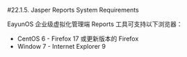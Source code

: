 #22.1.5. Jasper Reports System Requirements

EayunOS 企业级虚拟化管理端 Reports 工具可支持以下浏览器：

* CentOS 6 - Firefox 17 或更新版本的 Firefox
* Window 7 - Internet Explorer 9


